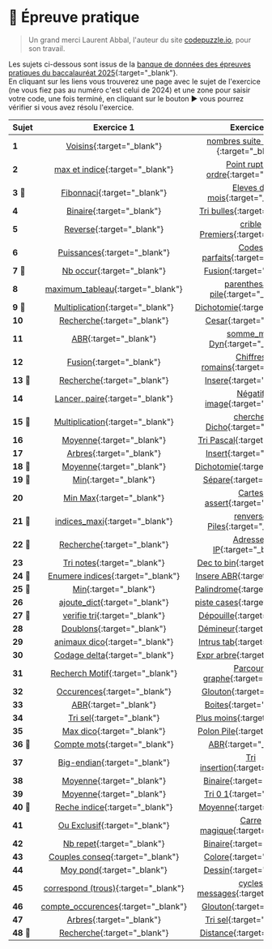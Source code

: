 # 📝 Épreuve pratique
> Un grand merci Laurent Abbal, l'auteur du site [codepuzzle.io](https://www.codepuzzle.io), pour son travail.  

Les sujets ci-dessous sont issus de la [banque de données des épreuves pratiques du baccalauréat 2025](https://sujets.examens-concours.gouv.fr/delos/public/bgt/nsi){:target="_blank"}.  
En cliquant sur les liens vous trouverez une page avec le sujet de l'exercice (ne vous fiez pas au numéro c'est celui de 2024) et une zone pour saisir votre code, une fois terminé, en cliquant sur le bouton ▶️ vous pourrez vérifier si vous avez résolu l'exercice.  


| Sujet | Exercice 1 | Exercice 2 |
|:------|:----------:|:----------:|
| **1**| [Voisins](www.codepuzzle.io/DQJX9){:target="_blank"}  | [nombres suite 11 21 ...](www.codepuzzle.io/DBUKW){:target="_blank"} |
| **2**| [max et indice](www.codepuzzle.io/D7CE5){:target="_blank"}  | [Point rupture ordre](www.codepuzzle.io/D8VLB){:target="_blank"} |
| **3 🎯**| [Fibonnaci](www.codepuzzle.io/DAE9Q){:target="_blank"}  | [Eleves du mois](www.codepuzzle.io/DE4KY){:target="_blank"} |
| **4**| [Binaire](www.codepuzzle.io/DH4RX){:target="_blank"}  | [Tri bulles](www.codepuzzle.io/DJZ4N){:target="_blank"} |
| **5**| [Reverse](www.codepuzzle.io/D583C){:target="_blank"}  | [crible Premiers](www.codepuzzle.io/DV5RF){:target="_blank"} |
| **6**| [Puissances](www.codepuzzle.io/DDY9C){:target="_blank"}  | [Codes parfaits](www.codepuzzle.io/DQ2Z6){:target="_blank"} |
| **7 🎯**| [Nb occur](www.codepuzzle.io/DLDQA){:target="_blank"}  | [Fusion](www.codepuzzle.io/DZS8Q){:target="_blank"} |
| **8**| [maximum_tableau](www.codepuzzle.io/DSYP7){:target="_blank"}  | [parenthesage pile](www.codepuzzle.io/DNJZB){:target="_blank"} |
| **9 🎯**| [Multiplication](www.codepuzzle.io/DZK7V){:target="_blank"}  | [Dichotomie](www.codepuzzle.io/DW2DX){:target="_blank"} |
| **10**| [Recherche](www.codepuzzle.io/DQM6A){:target="_blank"}  | [Cesar](www.codepuzzle.io/DZGXU){:target="_blank"} |
| **11**| [ABR](www.codepuzzle.io/DNHBU){:target="_blank"}  | [somme_max Dyn](www.codepuzzle.io/DNBLD){:target="_blank"} |
| **12**| [Fusion](www.codepuzzle.io/D92AD){:target="_blank"}  | [Chiffres romains](www.codepuzzle.io/D5MKF){:target="_blank"} |
| **13 🎯**| [Recherche](www.codepuzzle.io/DXSF9){:target="_blank"}  | [Insere](www.codepuzzle.io/DTUGH){:target="_blank"} |
| **14**| [Lancer, paire](www.codepuzzle.io/DFAV8){:target="_blank"}  | [Négatif image](www.codepuzzle.io/DMZF5){:target="_blank"} |
| **15 🎯**| [Multiplication](www.codepuzzle.io/D8JM2){:target="_blank"}  | [chercher Dicho](www.codepuzzle.io/DJS5Y){:target="_blank"} |
| **16**| [Moyenne](www.codepuzzle.io/D6N9U){:target="_blank"}  | [Tri Pascal](www.codepuzzle.io/DFCNW){:target="_blank"} |
| **17**| [Arbres](www.codepuzzle.io/DRWBU){:target="_blank"}  | [Insert](www.codepuzzle.io/DAGH2){:target="_blank"} |
| **18 🎯**| [Moyenne](www.codepuzzle.io/DXRQ3){:target="_blank"}  | [Dichotomie](www.codepuzzle.io/DD476){:target="_blank"} |
| **19 🎯**| [Min](www.codepuzzle.io/DKQDX){:target="_blank"}  | [Sépare](www.codepuzzle.io/DMB86){:target="_blank"} |
| **20**| [Min Max](www.codepuzzle.io/DEH8W){:target="_blank"}  | [Cartes assert](www.codepuzzle.io/DK2U7){:target="_blank"} |
| **21 🎯**| [indices_maxi](www.codepuzzle.io/DUYJV){:target="_blank"}  | [renverse Piles](www.codepuzzle.io/D8MRF){:target="_blank"} |
| **22 🎯**| [Recherche](www.codepuzzle.io/DHUCE){:target="_blank"}  | [Adresses IP](www.codepuzzle.io/DSTXC){:target="_blank"} |
| **23**| [Tri notes](www.codepuzzle.io/D2CFT){:target="_blank"}  | [Dec to bin](www.codepuzzle.io/DTJQF){:target="_blank"} |
| **24 🎯**| [Enumere indices](www.codepuzzle.io/DKW5A){:target="_blank"}  | [Insere ABR](www.codepuzzle.io/D24XR){:target="_blank"} |
| **25 🎯**| [Min](www.codepuzzle.io/DWL2D){:target="_blank"}  | [Palindrome](www.codepuzzle.io/DKVBG){:target="_blank"} |
| **26**| [ajoute_dict](www.codepuzzle.io/DX6YA){:target="_blank"}  | [piste cases](){:target="_blank"} |
| **27 🎯**| [verifie tri](www.codepuzzle.io/DKQS6){:target="_blank"}  | [Dépouille](www.codepuzzle.io/DHSE6){:target="_blank"} |
| **28**| [Doublons](www.codepuzzle.io/DTY6H){:target="_blank"}  | [Démineur](www.codepuzzle.io/DCJFD){:target="_blank"} |
| **29**| [animaux dico](www.codepuzzle.io/DPSEB){:target="_blank"}  | [Intrus tab](www.codepuzzle.io/DTUF7){:target="_blank"} |
| **30**| [Codage delta](www.codepuzzle.io/DEYGQ){:target="_blank"}  | [Expr arbre](www.codepuzzle.io/DA364){:target="_blank"} |
| **31**| [Recherch Motif](www.codepuzzle.io/D5A93){:target="_blank"}  | [Parcours graphe](www.codepuzzle.io/DDYHV){:target="_blank"} |
| **32**| [Occurences](www.codepuzzle.io/DBY8L){:target="_blank"}  | [Glouton](www.codepuzzle.io/DRAZ7){:target="_blank"} |
| **33**| [ABR](www.codepuzzle.io/DXF8S){:target="_blank"}  | [Boites](www.codepuzzle.io/DSU8M){:target="_blank"} |
| **34**| [Tri sel](www.codepuzzle.io/DDPQM){:target="_blank"}  | [Plus moins](www.codepuzzle.io/DQNGY){:target="_blank"} |
| **35**| [Max dico](www.codepuzzle.io/D5WU9){:target="_blank"}  | [Polon Pile](www.codepuzzle.io/DLNCK){:target="_blank"} |
| **36 🎯**| [Compte mots](www.codepuzzle.io/D8M9U){:target="_blank"}  | [ABR](www.codepuzzle.io/DXPZG){:target="_blank"} |
| **37**| [Big-endian](www.codepuzzle.io/D69NE){:target="_blank"}  | [Tri insertion](www.codepuzzle.io/DCRW7){:target="_blank"} |
| **38**| [Moyenne](www.codepuzzle.io/DGJEB){:target="_blank"}  | [Binaire](www.codepuzzle.io/DGDNR){:target="_blank"} |
| **39**| [Moyenne](www.codepuzzle.io/DS2QL){:target="_blank"}  | [Tri 0 1](www.codepuzzle.io/DXDJ6){:target="_blank"} |
| **40 🎯**| [Reche indice](www.codepuzzle.io/DLYA3){:target="_blank"}  | [Moyenne](){:target="_blank"} |
| **41**| [Ou Exclusif](www.codepuzzle.io/D587Z){:target="_blank"}  | [Carre magique](www.codepuzzle.io/D78VM){:target="_blank"} |
| **42**| [Nb repet](www.codepuzzle.io/DQ5LV){:target="_blank"}  | [Binaire](www.codepuzzle.io/DYHSM){:target="_blank"} |
| **43**| [Couples conseq](www.codepuzzle.io/D5UDP){:target="_blank"}  | [Colore](www.codepuzzle.io/DH2RX){:target="_blank"} |
| **44**| [Moy pond](www.codepuzzle.io/DN5DT){:target="_blank"}  | [Dessin](www.codepuzzle.io/D3PH8){:target="_blank"} |
| **45**| [correspond (trous)](www.codepuzzle.io/D96JH){:target="_blank"}  | [cycles messages](www.codepuzzle.io/DHMY7){:target="_blank"} |
| **46**| [compte_occurences](www.codepuzzle.io/DM7Q2){:target="_blank"}  | [Glouton](www.codepuzzle.io/DK7P3){:target="_blank"} |
| **47**| [Arbres](www.codepuzzle.io/D4CT6){:target="_blank"}  | [Tri sel](www.codepuzzle.io/DMGJP){:target="_blank"} |
| **48 🎯**| [Recherche](www.codepuzzle.io/DD947){:target="_blank"}  | [Distance](www.codepuzzle.io/D63YK){:target="_blank"} |




<!--
- ### [Épreuve pratique niveau première - Facile (1-9)](https://notebook.basthon.fr/?from=https://raw.githubusercontent.com/abrugiere/tnsi/main/_ressources/6.1_prat11.ipynb){:target="_blank"}  

- ### [Épreuve pratique niveau première - Intermédiaire (10-17)](https://notebook.basthon.fr/?from=https://raw.githubusercontent.com/abrugiere/tnsi/main/_ressources/6.2_prat12.ipynb){:target="_blank"}  
- ### [Épreuve pratique niveau première - Confirmé (18-)](https://notebook.basthon.fr/?from=https://raw.githubusercontent.com/abrugiere/tnsi/main/_ressources/6.3_prat13.ipynb){:target="_blank"}  

- ### [Épreuve pratique niveau terminale - Facile](https://notebook.basthon.fr/?from=https://raw.githubusercontent.com/abrugiere/tnsi/main/_ressources/6.4_pratT1.ipynb){:target="_blank"}  
- ### [Épreuve pratique niveau terminale - Intermédiaire](https://notebook.basthon.fr/?from=https://raw.githubusercontent.com/abrugiere/tnsi/main/_ressources/6.5_pratT2.ipynb){:target="_blank"}  
- ### [Épreuve pratique niveau terminale - Confirmé](https://notebook.basthon.fr/?from=https://raw.githubusercontent.com/abrugiere/tnsi/main/_ressources/6.6_pratT3.ipynb){:target="_blank"}  

- ### [L'essentiel de ce qu'il faut savoir et savoir faire](https://notebook.basthon.fr/?from=https://raw.githubusercontent.com/abrugiere/tnsi/main/_ressources/6.7_essentiel.ipynb){:target="_blank"}  




-->
